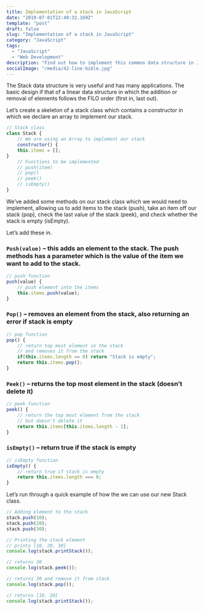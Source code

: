 ```yaml
---
title: Implementation of a stack in JavaScript
date: "2019-07-01T22:40:32.169Z"
template: "post"
draft: false
slug: "Implementation of a stack in JavaScript"
category: "JavaScript"
tags:
  - "JavaScript"
  - "Web Development"
description: "Find out how to implement this common data structure in JavaScript."
socialImage: "/media/42-line-bible.jpg"
---
```


The Stack data structure is very useful and has many applications. The basic design if that of a linear data structure in which the addition or removal of elements follows the FILO order (first in, last out).

Let’s create a skeleton of a stack class which contains a constructor in which we declare an array to implement our stack.

```javascript
// Stack class
class Stack {
    // We are using an Array to implement our stack
    constructor() {
    this.items = [];
}
    // Functions to be implemented
    // push(item)
    // pop()
    // peek()
    // isEmpty()
}
```

We’ve added some methods on our stack class which we would need to implement, allowing us to add items to the stack (push), take an item off our stack (pop), check the last value of the stack (peek), and check whether the stack is empty (isEmpty).

Let’s add these in.

### `Push(value)` – this adds an element to the stack. The push methods has a parameter which is the value of the item we want to add to the stack.

```javascript
// push function
push(value) {
    // push element into the items
    this.items.push(value);
}
```

### `Pop()` – removes an element from the stack, also returning an error if stack is empty

```javascript
// pop function
pop() {
    // return top most element in the stack
    // and removes it from the stack
    if(this.items.length == 0) return "Stack is empty";
    return this.items.pop();
}
```

### `Peek()` – returns the top most element in the stack (doesn’t delete it)

```javascript
// peek function
peek() {
    // return the top most element from the stack
    // but doesn't delete it
    return this.items[this.items.length - 1];
}
```

### `isEmpty()` – return true if the stack is empty

```javascript
// isEmpty function
isEmpty() {
    // return true if stack is empty
    return this.items.length === 0;
}
```

Let’s run through a quick example of how the we can use our new Stack class.

```javascript
// Adding element to the stack
stack.push(10);
stack.push(20);
stack.push(30);

// Printing the stack element
// prints [10, 20, 30]
console.log(stack.printStack());

// returns 30
console.log(stack.peek());

// returns 30 and remove it from stack
console.log(stack.pop());

// returns [10, 20]
console.log(stack.printStack());
```